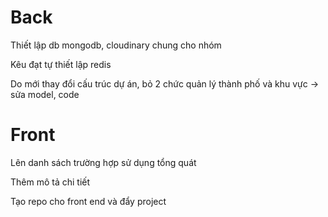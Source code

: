 # Back
Thiết lập db mongodb, cloudinary chung cho nhóm

Kêu đạt tự thiết lập redis

Do mới thay đổi cấu trúc dự án, bỏ 2 chức quản lý thành phố và khu vực -> sửa model, code

# Front
Lên danh sách trường hợp sử dụng tổng quát

Thêm mô tả chi tiết

Tạo repo cho front end và đẩy project

